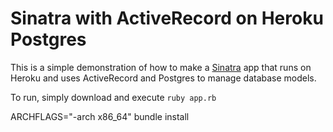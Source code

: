 Sinatra with ActiveRecord on Heroku Postgres
============================================

This is a simple demonstration of how to make a [Sinatra](http://www.sinatrarb.com/) app that runs on Heroku and uses ActiveRecord and Postgres to manage database models.

To run, simply download and execute `ruby app.rb`

ARCHFLAGS="-arch x86_64" bundle install
